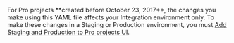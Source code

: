 <div class="bs-callout bs-callout-info" id="info">
  <p>For Pro projects **created before October 23, 2017**, the changes you make using this YAML file affects your Integration environment only. To make these changes in a Staging or Production environment, you must <a href="{{page.baseurl}}cloud/trouble/pro-env-management.html">Add Staging and Production to Pro projects UI</a>.</p>
</div>